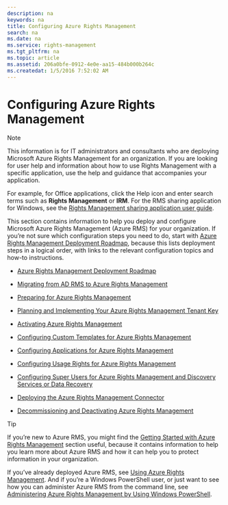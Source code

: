 ```yaml
---
description: na
keywords: na
title: Configuring Azure Rights Management
search: na
ms.date: na
ms.service: rights-management
ms.tgt_pltfrm: na
ms.topic: article
ms.assetid: 206a0bfe-0912-4e0e-aa15-484b000b264c
ms.createdat: 1/5/2016 7:52:02 AM
---
```

# Configuring Azure Rights Management
> [!NOTE]
> This information is for IT administrators and consultants who are deploying Microsoft Azure Rights Management for an organization. If you are looking for user help and information about how to use Rights Management with a specific application, use the help and guidance that accompanies your application.
> 
> For example, for Office applications, click the Help icon and enter search terms such as **Rights Management** or **IRM**. For the RMS sharing application for Windows, see the [Rights Management sharing application user guide](http://technet.microsoft.com/library/dn339006.aspx).

This section contains information to help you deploy and configure Microsoft Azure Rights Management (Azure RMS) for your organization. If you’re not sure which configuration steps you need to do, start with [Azure Rights Management Deployment Roadmap](../Topic/Azure_Rights_Management_Deployment_Roadmap.md), because this lists deployment steps in a logical order, with links to the relevant configuration topics and how-to instructions.

-   [Azure Rights Management Deployment Roadmap](../Topic/Azure_Rights_Management_Deployment_Roadmap.md)

-   [Migrating from AD RMS to Azure Rights Management](../Topic/Migrating_from_AD_RMS_to_Azure_Rights_Management.md)

-   [Preparing for Azure Rights Management](../Topic/Preparing_for_Azure_Rights_Management.md)

-   [Planning and Implementing Your Azure Rights Management Tenant Key](../Topic/Planning_and_Implementing_Your_Azure_Rights_Management_Tenant_Key.md)

-   [Activating Azure Rights Management](../Topic/Activating_Azure_Rights_Management.md)

-   [Configuring Custom Templates for Azure Rights Management](../Topic/Configuring_Custom_Templates_for_Azure_Rights_Management.md)

-   [Configuring Applications for Azure Rights Management](../Topic/Configuring_Applications_for_Azure_Rights_Management.md)

-   [Configuring Usage Rights for Azure Rights Management](../Topic/Configuring_Usage_Rights_for_Azure_Rights_Management.md)

-   [Configuring Super Users for Azure Rights Management and Discovery Services or Data Recovery](../Topic/Configuring_Super_Users_for_Azure_Rights_Management_and_Discovery_Services_or_Data_Recovery.md)

-   [Deploying the Azure Rights Management Connector](../Topic/Deploying_the_Azure_Rights_Management_Connector.md)

-   [Decommissioning and Deactivating Azure Rights Management](../Topic/Decommissioning_and_Deactivating_Azure_Rights_Management.md)

> [!TIP]
> If you’re new to Azure RMS, you might find the [Getting Started with Azure Rights Management](../Topic/Getting_Started_with_Azure_Rights_Management.md) section useful, because it contains information to help you learn more about Azure RMS and how it can help you to protect information in your organization.
> 
> If you’ve already deployed Azure RMS, see [Using Azure Rights Management](../Topic/Using_Azure_Rights_Management.md). And if you’re a Windows PowerShell user, or just want to see how you can administer Azure RMS from the command line, see [Administering Azure Rights Management by Using Windows PowerShell](../Topic/Administering_Azure_Rights_Management_by_Using_Windows_PowerShell.md).

